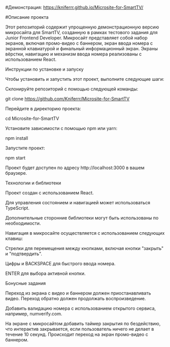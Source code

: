 #Демонстрация: https://kniferrr.github.io/Microsite-for-SmartTV/

#Описание проекта

Этот репозиторий содержит упрощенную демонстрационную версию микросайта для SmartTV, созданную в рамках тестового задания для Junior Frontend Developer. Микросайт представляет собой набор экранов, включая промо-видео с баннером, экран ввода номера с экранной клавиатурой и финальный информационный экран. Экраны вёрстки, навигацию и механизм ввода номера реализованы с использованием React.

Инструкции по установке и запуску

Чтобы установить и запустить этот проект, выполните следующие шаги:

Склонируйте репозиторий с помощью следующей команды:

git clone https://github.com/Kniferrr/Microsite-for-SmartTV

Перейдите в директорию проекта:

cd Microsite-for-SmartTV

Установите зависимости с помощью npm или yarn:

npm install

Запустите проект:

npm start

Проект будет доступен по адресу http://localhost:3000 в вашем браузере.

Технологии и библиотеки

Проект создан с использованием React.

Для управления состоянием и навигацией может использоваться TypeScript.

Дополнительные сторонние библиотеки могут быть использованы по необходимости.


Навигация в микросайте осуществляется с использованием следующих клавиш:

Стрелки для перемещения между кнопками, включая кнопки "закрыть" и "подтвердить".

Цифры и BACKSPACE для быстрого ввода номера.

ENTER для выбора активной кнопки.

Бонусные задания

Переход из экрана с видео и баннером должен приостанавливать видео. Переход обратно должен продолжать воспроизведение.

Добавить валидацию номера с использованием открытого сервиса, например, numverify.com.

На экране с микросайтом добавить таймер закрытия по бездействию, что интерактив закрывается, если пользователь ничего не делает в течение 10 секунд. Происходит переход на экран промо-видео с баннером.
